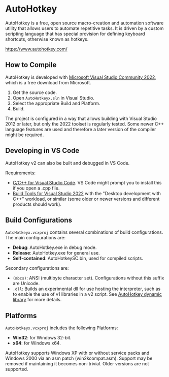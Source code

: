 # AutoHotkey

AutoHotkey is a free, open source macro-creation and automation software utility that allows users to automate repetitive tasks. It is driven by a custom scripting language that has special provision for defining keyboard shortcuts, otherwise known as hotkeys.

<https://www.autohotkey.com/>

## How to Compile

AutoHotkey is developed with [Microsoft Visual Studio Community 2022](https://www.visualstudio.com/products/visual-studio-community-vs), which is a free download from Microsoft.

1. Get the source code.
2. Open `AutoHotkeyx.sln` in Visual Studio.
3. Select the appropriate Build and Platform.
4. Build.

The project is configured in a way that allows building with Visual Studio 2012 or later, but only the 2022 toolset is regularly tested. Some newer C++ language features are used and therefore a later version of the compiler might be required.

## Developing in VS Code

AutoHotkey v2 can also be built and debugged in VS Code.

Requirements:

- [C/C++ for Visual Studio Code](https://marketplace.visualstudio.com/items?itemName=ms-vscode.cpptools). VS Code might prompt you to install this if you open a .cpp file.
- [Build Tools for Visual Studio 2022](https://aka.ms/vs/17/release/vs_BuildTools.exe) with the "Desktop development with C++" workload, or similar (some older or newer versions and different products should work).

## Build Configurations

`AutoHotkeyx.vcxproj` contains several combinations of build configurations.  The main configurations are:

- **Debug**: AutoHotkey.exe in debug mode.
- **Release**: AutoHotkey.exe for general use.
- **Self-contained**: AutoHotkeySC.bin, used for compiled scripts.

Secondary configurations are:

- `(mbcs)`: ANSI (multibyte character set). Configurations without this suffix are Unicode.
- `.dll`: Builds an experimental dll for use hosting the interpreter, such as to enable the use of v1 libraries in a v2 script. See [AutoHotkey dynamic library](docs/ahk-library.md) for more details.

## Platforms

`AutoHotkeyx.vcxproj` includes the following Platforms:

- **Win32**: for Windows 32-bit.
- **x64**: for Windows x64.

AutoHotkey supports Windows XP with or without service packs and Windows 2000 via an asm patch (win2kcompat.asm).  Support may be removed if maintaining it becomes non-trivial.  Older versions are not supported.
